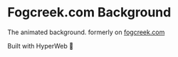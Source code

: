 # Fogcreek.com Background

The animated background. formerly on [fogcreek.com][fb]

Built with HyperWeb :milky_way:

[fb]:www.fogcreek.com
